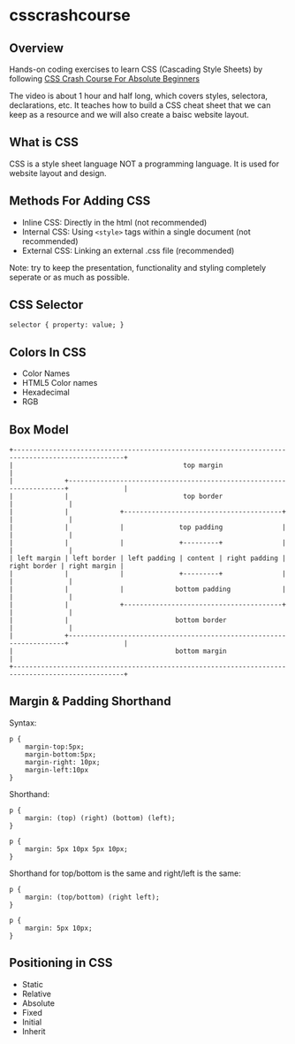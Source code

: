 # csscrashcourse
## Overview
Hands-on coding exercises to learn CSS (Cascading Style Sheets) by following [CSS Crash Course For Absolute Beginners](https://www.youtube.com/watch?v=yfoY53QXEnI&t=1s)

The video is about 1 hour and half long, which covers styles, selectora, declarations, etc. It teaches how to build a CSS cheat sheet that we can keep as a resource and we will also create a baisc website layout.


## What is CSS
CSS is a style sheet language NOT a programming language. It is used for website layout and design.


## Methods For Adding CSS
* Inline CSS: Directly in the html (not recommended)
* Internal CSS: Using `<style>` tags within a single document (not recommended)
* External CSS: Linking an external .css file (recommended)

Note: try to keep the presentation, functionality and styling completely seperate or as much as possible.


## CSS Selector
`selector { property: value; }`


## Colors In CSS
* Color Names
* HTML5 Color names
* Hexadecimal
* RGB


## Box Model

    +--------------------------------------------------------------------------------------------------+
    |                                           top margin                                             |
    |             +---------------------------------------------------------------------+              |
    |             |                             top border                              |              |
    |             |             +----------------------------------------+              |              |
    |             |             |              top padding               |              |              |
    |             |             |              +---------+               |              |              |
    | left margin | left border | left padding | content | right padding | right border | right margin |
    |             |             |              +---------+               |              |              |
    |             |             |             bottom padding             |              |              |
    |             |             +----------------------------------------+              |              |
    |             |                           bottom border                             |              |
    |             +---------------------------------------------------------------------+              |
    |                                         bottom margin                                            |
    +--------------------------------------------------------------------------------------------------+


## Margin & Padding Shorthand
Syntax:

    p {
        margin-top:5px;
        margin-bottom:5px;
        margin-right: 10px;
        margin-left:10px
    }

Shorthand:

    p {
        margin: (top) (right) (bottom) (left);
    }

    p {
        margin: 5px 10px 5px 10px;
    }

Shorthand for top/bottom is the same and right/left is the same:

    p {
        margin: (top/bottom) (right left);
    }

    p {
        margin: 5px 10px;
    }
    

## Positioning in CSS
* Static
* Relative
* Absolute
* Fixed
* Initial
* Inherit

